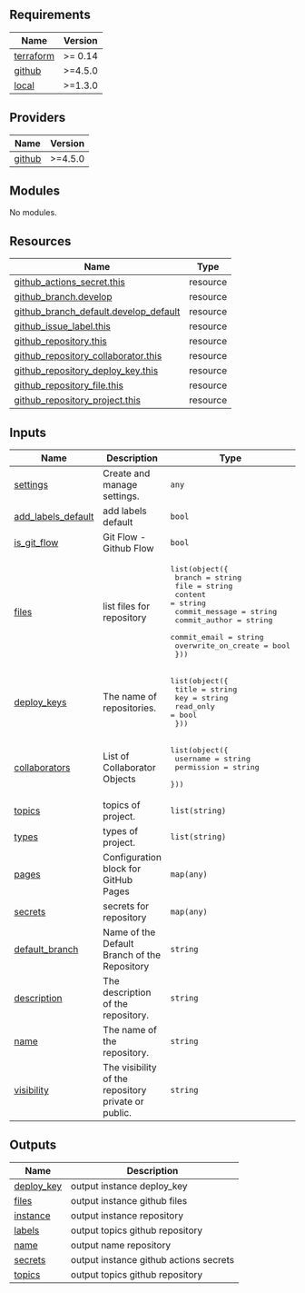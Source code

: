 <!-- BEGIN_TF_DOCS -->
## Requirements

| Name | Version |
|------|---------|
| <a name="requirement_terraform"></a> [terraform](#requirement\_terraform) | >= 0.14 |
| <a name="requirement_github"></a> [github](#requirement\_github) | >=4.5.0 |
| <a name="requirement_local"></a> [local](#requirement\_local) | >=1.3.0 |

## Providers

| Name | Version |
|------|---------|
| <a name="provider_github"></a> [github](#provider\_github) | >=4.5.0 |

## Modules

No modules.

## Resources

| Name | Type |
|------|------|
| [github_actions_secret.this](https://registry.terraform.io/providers/integrations/github/latest/docs/resources/actions_secret) | resource |
| [github_branch.develop](https://registry.terraform.io/providers/integrations/github/latest/docs/resources/branch) | resource |
| [github_branch_default.develop_default](https://registry.terraform.io/providers/integrations/github/latest/docs/resources/branch_default) | resource |
| [github_issue_label.this](https://registry.terraform.io/providers/integrations/github/latest/docs/resources/issue_label) | resource |
| [github_repository.this](https://registry.terraform.io/providers/integrations/github/latest/docs/resources/repository) | resource |
| [github_repository_collaborator.this](https://registry.terraform.io/providers/integrations/github/latest/docs/resources/repository_collaborator) | resource |
| [github_repository_deploy_key.this](https://registry.terraform.io/providers/integrations/github/latest/docs/resources/repository_deploy_key) | resource |
| [github_repository_file.this](https://registry.terraform.io/providers/integrations/github/latest/docs/resources/repository_file) | resource |
| [github_repository_project.this](https://registry.terraform.io/providers/integrations/github/latest/docs/resources/repository_project) | resource |

## Inputs

| Name | Description | Type | Default | Required |
|------|-------------|------|---------|:--------:|
| <a name="input_settings"></a> [settings](#input\_settings) | Create and manage settings. | `any` | `{}` | no |
| <a name="input_add_labels_default"></a> [add\_labels\_default](#input\_add\_labels\_default) | add labels default | `bool` | `true` | no |
| <a name="input_is_git_flow"></a> [is\_git\_flow](#input\_is\_git\_flow) | Git Flow - Github Flow | `bool` | `false` | no |
| <a name="input_files"></a> [files](#input\_files) | list files for repository | <pre>list(object({<br>    branch              = string<br>    file                = string<br>    content             = string<br>    commit_message      = string<br>    commit_author       = string<br>    commit_email        = string<br>    overwrite_on_create = bool<br>  }))</pre> | `[]` | no |
| <a name="input_deploy_keys"></a> [deploy\_keys](#input\_deploy\_keys) | The name of repositories. | <pre>list(object({<br>    title     = string<br>    key       = string<br>    read_only = bool<br>  }))</pre> | `[]` | no |
| <a name="input_collaborators"></a> [collaborators](#input\_collaborators) | List of Collaborator Objects | <pre>list(object({<br>    username   = string<br>    permission = string<br>  }))</pre> | `[]` | no |
| <a name="input_topics"></a> [topics](#input\_topics) | topics of project. | `list(string)` | `[]` | no |
| <a name="input_types"></a> [types](#input\_types) | types of project. | `list(string)` | `[]` | no |
| <a name="input_pages"></a> [pages](#input\_pages) | Configuration block for GitHub Pages | `map(any)` | `{}` | no |
| <a name="input_secrets"></a> [secrets](#input\_secrets) | secrets for repository | `map(any)` | `{}` | no |
| <a name="input_default_branch"></a> [default\_branch](#input\_default\_branch) | Name of the Default Branch of the Repository | `string` | `"develop"` | no |
| <a name="input_description"></a> [description](#input\_description) | The description of the repository. | `string` | n/a | yes |
| <a name="input_name"></a> [name](#input\_name) | The name of the repository. | `string` | n/a | yes |
| <a name="input_visibility"></a> [visibility](#input\_visibility) | The visibility of the repository private or public. | `string` | `"private"` | no |

## Outputs

| Name | Description |
|------|-------------|
| <a name="output_deploy_key"></a> [deploy\_key](#output\_deploy\_key) | output instance deploy\_key |
| <a name="output_files"></a> [files](#output\_files) | output instance github files |
| <a name="output_instance"></a> [instance](#output\_instance) | output instance repository |
| <a name="output_labels"></a> [labels](#output\_labels) | output topics github repository |
| <a name="output_name"></a> [name](#output\_name) | output name repository |
| <a name="output_secrets"></a> [secrets](#output\_secrets) | output instance github actions secrets |
| <a name="output_topics"></a> [topics](#output\_topics) | output topics github repository |
<!-- END_TF_DOCS -->
